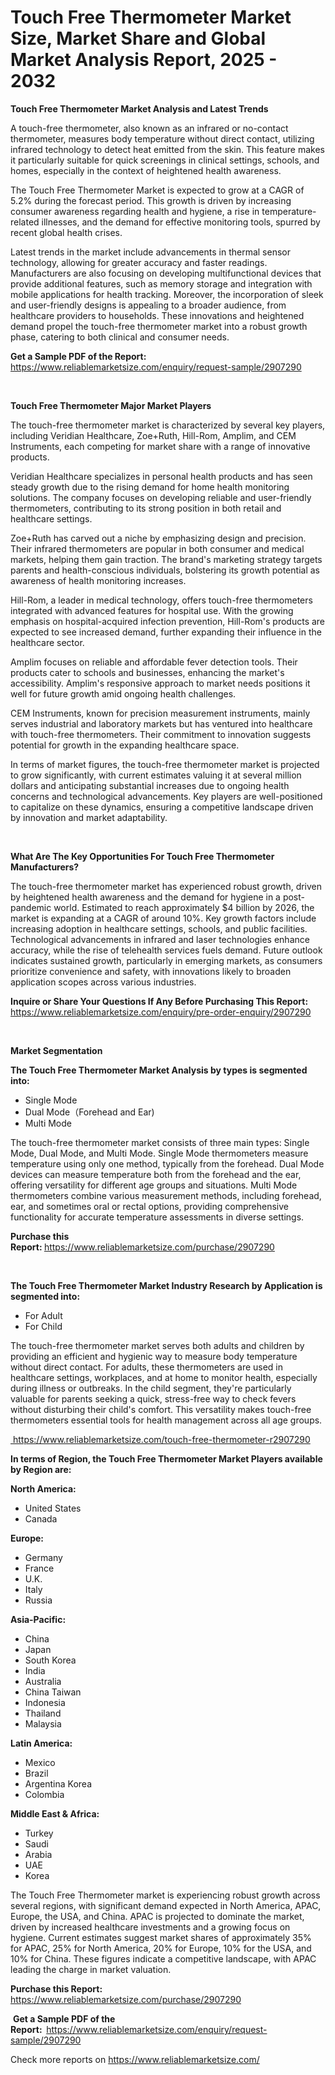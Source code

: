 <p><h1>Touch Free Thermometer Market Size, Market Share and Global Market Analysis Report, 2025 - 2032</h1></p><p><strong>Touch Free Thermometer Market Analysis and Latest Trends</strong></p>
<p><p>A touch-free thermometer, also known as an infrared or no-contact thermometer, measures body temperature without direct contact, utilizing infrared technology to detect heat emitted from the skin. This feature makes it particularly suitable for quick screenings in clinical settings, schools, and homes, especially in the context of heightened health awareness.</p><p>The Touch Free Thermometer Market is expected to grow at a CAGR of 5.2% during the forecast period. This growth is driven by increasing consumer awareness regarding health and hygiene, a rise in temperature-related illnesses, and the demand for effective monitoring tools, spurred by recent global health crises. </p><p>Latest trends in the market include advancements in thermal sensor technology, allowing for greater accuracy and faster readings. Manufacturers are also focusing on developing multifunctional devices that provide additional features, such as memory storage and integration with mobile applications for health tracking. Moreover, the incorporation of sleek and user-friendly designs is appealing to a broader audience, from healthcare providers to households. These innovations and heightened demand propel the touch-free thermometer market into a robust growth phase, catering to both clinical and consumer needs.</p></p>
<p><strong>Get a Sample PDF of the Report:&nbsp;</strong> <a href="https://www.reliablemarketsize.com/enquiry/request-sample/2907290?utm_campaign=2281&utm_medium=2&utm_source=Github&utm_content=ia&utm_term=12032025&utm_id=touch-free-thermometer">https://www.reliablemarketsize.com/enquiry/request-sample/2907290</a></p>
<p>&nbsp;</p>
<p><strong>Touch Free Thermometer Major Market Players</strong></p>
<p><p>The touch-free thermometer market is characterized by several key players, including Veridian Healthcare, Zoe+Ruth, Hill-Rom, Amplim, and CEM Instruments, each competing for market share with a range of innovative products.</p><p>Veridian Healthcare specializes in personal health products and has seen steady growth due to the rising demand for home health monitoring solutions. The company focuses on developing reliable and user-friendly thermometers, contributing to its strong position in both retail and healthcare settings.</p><p>Zoe+Ruth has carved out a niche by emphasizing design and precision. Their infrared thermometers are popular in both consumer and medical markets, helping them gain traction. The brand's marketing strategy targets parents and health-conscious individuals, bolstering its growth potential as awareness of health monitoring increases.</p><p>Hill-Rom, a leader in medical technology, offers touch-free thermometers integrated with advanced features for hospital use. With the growing emphasis on hospital-acquired infection prevention, Hill-Rom's products are expected to see increased demand, further expanding their influence in the healthcare sector.</p><p>Amplim focuses on reliable and affordable fever detection tools. Their products cater to schools and businesses, enhancing the market's accessibility. Amplim's responsive approach to market needs positions it well for future growth amid ongoing health challenges.</p><p>CEM Instruments, known for precision measurement instruments, mainly serves industrial and laboratory markets but has ventured into healthcare with touch-free thermometers. Their commitment to innovation suggests potential for growth in the expanding healthcare space.</p><p>In terms of market figures, the touch-free thermometer market is projected to grow significantly, with current estimates valuing it at several million dollars and anticipating substantial increases due to ongoing health concerns and technological advancements. Key players are well-positioned to capitalize on these dynamics, ensuring a competitive landscape driven by innovation and market adaptability.</p></p>
<p>&nbsp;</p>
<p><strong>What Are The Key Opportunities For Touch Free Thermometer Manufacturers?</strong></p>
<p><p>The touch-free thermometer market has experienced robust growth, driven by heightened health awareness and the demand for hygiene in a post-pandemic world. Estimated to reach approximately $4 billion by 2026, the market is expanding at a CAGR of around 10%. Key growth factors include increasing adoption in healthcare settings, schools, and public facilities. Technological advancements in infrared and laser technologies enhance accuracy, while the rise of telehealth services fuels demand. Future outlook indicates sustained growth, particularly in emerging markets, as consumers prioritize convenience and safety, with innovations likely to broaden application scopes across various industries.</p></p>
<p><strong>Inquire or Share Your Questions If Any Before Purchasing This Report:</strong> <a href="https://www.reliablemarketsize.com/enquiry/pre-order-enquiry/2907290?utm_campaign=2281&utm_medium=2&utm_source=Github&utm_content=ia&utm_term=12032025&utm_id=touch-free-thermometer">https://www.reliablemarketsize.com/enquiry/pre-order-enquiry/2907290</a></p>
<p>&nbsp;</p>
<p><strong>Market Segmentation</strong></p>
<p><strong>The Touch Free Thermometer Market Analysis by types is segmented into:</strong></p>
<p><ul><li>Single Mode</li><li>Dual Mode（Forehead and Ear)</li><li>Multi Mode</li></ul></p>
<p><p>The touch-free thermometer market consists of three main types: Single Mode, Dual Mode, and Multi Mode. Single Mode thermometers measure temperature using only one method, typically from the forehead. Dual Mode devices can measure temperature both from the forehead and the ear, offering versatility for different age groups and situations. Multi Mode thermometers combine various measurement methods, including forehead, ear, and sometimes oral or rectal options, providing comprehensive functionality for accurate temperature assessments in diverse settings.</p></p>
<p><strong>Purchase this Report:&nbsp;</strong><a href="https://www.reliablemarketsize.com/purchase/2907290?utm_campaign=2281&utm_medium=2&utm_source=Github&utm_content=ia&utm_term=12032025&utm_id=touch-free-thermometer">https://www.reliablemarketsize.com/purchase/2907290</a></p>
<p>&nbsp;</p>
<p><strong>The Touch Free Thermometer Market Industry Research by Application is segmented into:</strong></p>
<p><ul><li>For Adult</li><li>For Child</li></ul></p>
<p><p>The touch-free thermometer market serves both adults and children by providing an efficient and hygienic way to measure body temperature without direct contact. For adults, these thermometers are used in healthcare settings, workplaces, and at home to monitor health, especially during illness or outbreaks. In the child segment, they're particularly valuable for parents seeking a quick, stress-free way to check fevers without disturbing their child's comfort. This versatility makes touch-free thermometers essential tools for health management across all age groups.</p></p>
<p><a href="https://www.reliablemarketsize.com/touch-free-thermometer-r2907290?utm_campaign=2281&utm_medium=2&utm_source=Github&utm_content=ia&utm_term=12032025&utm_id=touch-free-thermometer">&nbsp;https://www.reliablemarketsize.com/touch-free-thermometer-r2907290</a></p>
<p><strong>In terms of Region, the Touch Free Thermometer Market Players available by Region are:</strong></p>
<p>
    <p> <strong> North America: </strong>
        <ul>
            <li>United States</li>
            <li>Canada</li>
        </ul>
        </p> 
    <p> <strong> Europe: </strong>
        <ul>
            <li>Germany</li>
            <li>France</li>
            <li>U.K.</li>
            <li>Italy</li>
            <li>Russia</li>
        </ul>
        </p> 
    <p> <strong> Asia-Pacific: </strong>
        <ul>
            <li>China</li>
            <li>Japan</li>
            <li>South Korea</li>
            <li>India</li>
            <li>Australia</li>
            <li>China Taiwan</li>
            <li>Indonesia</li>
            <li>Thailand</li>
            <li>Malaysia</li>
        </ul>
        </p> 
    <p> <strong> Latin America: </strong>
        <ul>
            <li>Mexico</li>
            <li>Brazil</li>
            <li>Argentina Korea</li>
            <li>Colombia</li>
        </ul>
        </p> 
    <p> <strong> Middle East & Africa: </strong>
        <ul>
            <li>Turkey</li>
            <li>Saudi</li>
            <li>Arabia</li>
            <li>UAE</li>
            <li>Korea</li>
        </ul>
    </p>
    </p>
<p><p>The Touch Free Thermometer market is experiencing robust growth across several regions, with significant demand expected in North America, APAC, Europe, the USA, and China. APAC is projected to dominate the market, driven by increased healthcare investments and a growing focus on hygiene. Current estimates suggest market shares of approximately 35% for APAC, 25% for North America, 20% for Europe, 10% for the USA, and 10% for China. These figures indicate a competitive landscape, with APAC leading the charge in market valuation.</p></p>
<p><strong>Purchase this Report: </strong><a href="https://www.reliablemarketsize.com/purchase/2907290?utm_campaign=2281&utm_medium=2&utm_source=Github&utm_content=ia&utm_term=12032025&utm_id=touch-free-thermometer">https://www.reliablemarketsize.com/purchase/2907290</a></p>
<p>&nbsp;<strong>Get a Sample PDF of the Report:&nbsp;&nbsp;</strong><a href="https://www.reliablemarketsize.com/enquiry/request-sample/2907290?utm_campaign=2281&utm_medium=2&utm_source=Github&utm_content=ia&utm_term=12032025&utm_id=touch-free-thermometer">https://www.reliablemarketsize.com/enquiry/request-sample/2907290</a></p>
<p><strong></strong></p>
<p>Check more reports on <a href="https://www.reliablemarketsize.com/?utm_campaign=2281&utm_medium=2&utm_source=Github&utm_content=ia&utm_term=12032025&utm_id=touch-free-thermometer">https://www.reliablemarketsize.com/</a></p>